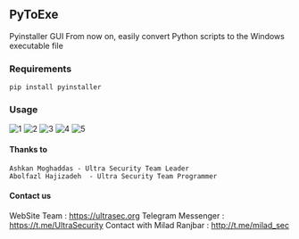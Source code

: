 ## PyToExe
Pyinstaller GUI
From now on, easily convert Python scripts to the Windows executable file

### Requirements 
    pip install pyinstaller 
    
    
### Usage

![1](https://user-images.githubusercontent.com/34939571/41798554-5a75469c-7683-11e8-9e76-1ed4da7a8545.PNG)
![2](https://user-images.githubusercontent.com/34939571/41798555-5abffeee-7683-11e8-9ca1-2b83b6a9548d.PNG)
![3](https://user-images.githubusercontent.com/34939571/41798556-5b051fd8-7683-11e8-922f-d6f2b236ddb6.PNG)
![4](https://user-images.githubusercontent.com/34939571/41798557-5b4b8216-7683-11e8-8e22-f7b45a72cc12.PNG)
![5](https://user-images.githubusercontent.com/34939571/41798559-5b92f7f4-7683-11e8-8bfb-fd910b04f07b.PNG)


#### Thanks to
    Ashkan Moghaddas - Ultra Security Team Leader
    Abolfazl Hajizadeh  - Ultra Security Team Programmer
    

#### Contact us
WebSite Team : https://ultrasec.org
Telegram Messenger : https://t.me/UltraSecurity
Contact with Milad Ranjbar : http://t.me/milad_sec



